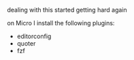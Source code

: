 dealing with this started getting hard again

on Micro I install the following plugins:
- editorconfig  
- quoter  
- fzf  
